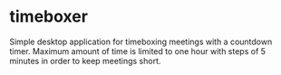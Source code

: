 # timeboxer
Simple desktop application for timeboxing meetings with a countdown timer. Maximum amount of time is limited to one hour with steps of 5 minutes in order to keep meetings short.
